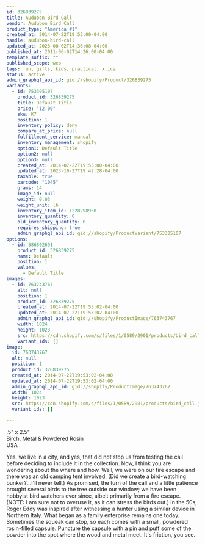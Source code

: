 ```yaml
---
id: 326839275
title: Audubon Bird Call
vendor: Audubon Bird Call
product_type: "America #1"
created_at: 2014-07-22T19:53:00-04:00
handle: audubon-bird-call
updated_at: 2023-08-02T14:36:08-04:00
published_at: 2011-06-02T14:26:00-04:00
template_suffix: ""
published_scope: web
tags: fun, gifts, kids, practical, x.ica
status: active
admin_graphql_api_id: gid://shopify/Product/326839275
variants:
  - id: 753305107
    product_id: 326839275
    title: Default Title
    price: "12.00"
    sku: K7
    position: 1
    inventory_policy: deny
    compare_at_price: null
    fulfillment_service: manual
    inventory_management: shopify
    option1: Default Title
    option2: null
    option3: null
    created_at: 2014-07-22T19:53:00-04:00
    updated_at: 2023-10-27T19:42:28-04:00
    taxable: true
    barcode: "1045"
    grams: 14
    image_id: null
    weight: 0.03
    weight_unit: lb
    inventory_item_id: 1228298950
    inventory_quantity: 0
    old_inventory_quantity: 0
    requires_shipping: true
    admin_graphql_api_id: gid://shopify/ProductVariant/753305107
options:
  - id: 386502691
    product_id: 326839275
    name: Default
    position: 1
    values:
      - Default Title
images:
  - id: 763743767
    alt: null
    position: 1
    product_id: 326839275
    created_at: 2014-07-22T19:53:02-04:00
    updated_at: 2014-07-22T19:53:02-04:00
    admin_graphql_api_id: gid://shopify/ProductImage/763743767
    width: 1024
    height: 1023
    src: https://cdn.shopify.com/s/files/1/0589/2901/products/bird_call.jpeg?v=1406073182
    variant_ids: []
image:
  id: 763743767
  alt: null
  position: 1
  product_id: 326839275
  created_at: 2014-07-22T19:53:02-04:00
  updated_at: 2014-07-22T19:53:02-04:00
  admin_graphql_api_id: gid://shopify/ProductImage/763743767
  width: 1024
  height: 1023
  src: https://cdn.shopify.com/s/files/1/0589/2901/products/bird_call.jpeg?v=1406073182
  variant_ids: []

---
```


.5" x 2.5"  
Birch, Metal & Powdered Rosin  
USA

Yes, we live in a city, and yes, that did not stop us from testing the call before deciding to include it in the collection. Now, I think you are wondering about the where and how. Well, we were on our fire escape and there was an old camping tent involved. (Did we create a bird\-watching bunker?...I'll never tell.) As promised, the turn of the call and a little patience brought several birds to the tree outside our window; we have been hobbyist bird watchers ever since, albeit primarily from a fire escape. (NOTE: I am sure not to overuse it, as it can stress the birds out.) In the 50s, Roger Eddy was inspired after witnessing a hunter using a similar device in Northern Italy. What began as a family enterprise remains one today. Sometimes the squeak can stop, so each comes with a small, powdered rosin-filled capsule. Puncture the capsule with a pin and puff some of the powder into the spot where the wood and metal meet. It's friction, you see.